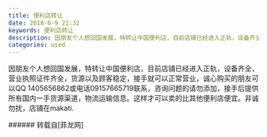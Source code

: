 ```yaml
---
title: 便利店转让
date: 2018-6-9 21:32
keywords: 便利店转让
description: 因朋友个人想回国发展，特转让中国便利店，目前店铺已经进入正轨，设备齐全，营业执照证件齐全，货源以及顾客稳定，接手就可以正常营业，诚心购买的朋友可以QQ 1405656862或电话09157665719联系，咨询问题的请勿添加，接手后提供所有国内一手货源渠道，物流运输信息。这样才可以卖的比其他便利店便宜。非诚勿扰，店铺在makati.
categories: used
---
```

<td class="t_f" id="postmessage_1406313">

因朋友个人想回国发展，特转让中国便利店，目前店铺已经进入正轨，设备齐全，营业执照证件齐全，货源以及顾客稳定，接手就可以正常营业，诚心购买的朋友可以QQ 1405656862或电话09157665719联系，咨询问题的请勿添加，接手后提供所有国内一手货源渠道，物流运输信息。这样才可以卖的比其他便利店便宜。非诚勿扰，店铺在makati.<br/>
</td>
###### 转载自[菲龙网]